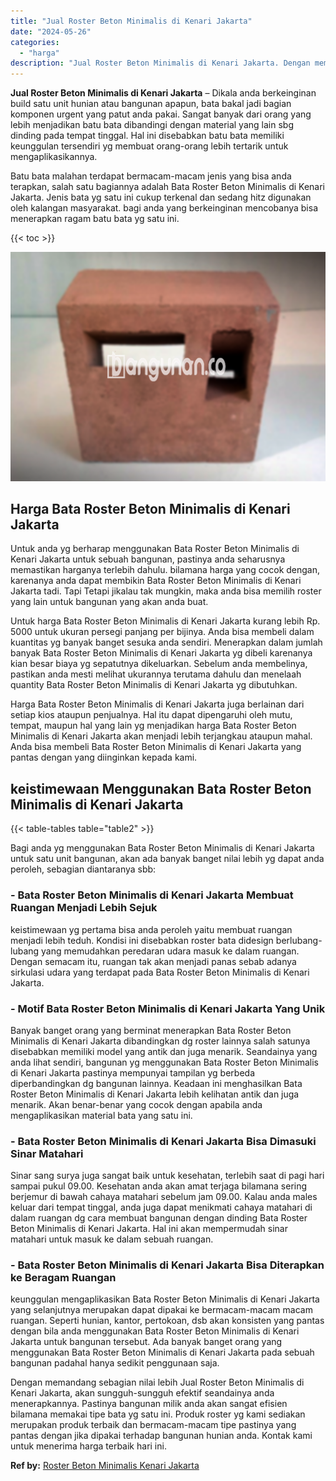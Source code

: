 ```yaml
---
title: "Jual Roster Beton Minimalis di Kenari Jakarta"
date: "2024-05-26"
categories: 
  - "harga"
description: "Jual Roster Beton Minimalis di Kenari Jakarta. Dengan memandang sebagian nilai lebih Jual Roster Beton Minimalis di Kenari Jakarta, akan sungguh-sungguh efek..."
---
```


**Jual Roster Beton Minimalis di Kenari Jakarta** – Dikala anda berkeinginan build satu unit hunian atau bangunan apapun, bata bakal jadi bagian komponen urgent yang patut anda pakai. Sangat banyak dari orang yang lebih menjadikan batu bata dibandingi dengan material yang lain sbg dinding pada tempat tinggal. Hal ini disebabkan batu bata memiliki keunggulan tersendiri yg membuat orang-orang lebih tertarik untuk mengaplikasikannya.

Batu bata malahan terdapat bermacam-macam jenis yang bisa anda terapkan, salah satu bagiannya adalah Bata Roster Beton Minimalis di Kenari Jakarta. Jenis bata yg satu ini cukup terkenal dan sedang hitz digunakan oleh kalangan masyarakat. bagi anda yang berkeinginan mencobanya bisa menerapkan ragam batu bata yg satu ini.

{{< toc >}}

![Jual Roster Beton Minimalis di Kenari Jakarta](/images/bata-roster-minimalis-32.png)

## Harga Bata Roster Beton Minimalis di Kenari Jakarta

Untuk anda yg berharap menggunakan Bata Roster Beton Minimalis di Kenari Jakarta untuk sebuah bangunan, pastinya anda seharusnya memastikan harganya terlebih dahulu. bilamana harga yang cocok dengan, karenanya anda dapat membikin Bata Roster Beton Minimalis di Kenari Jakarta tadi. Tapi Tetapi jikalau tak mungkin, maka anda bisa memilih roster yang lain untuk bangunan yang akan anda buat.

Untuk harga Bata Roster Beton Minimalis di Kenari Jakarta kurang lebih Rp. 5000 untuk ukuran persegi panjang per bijinya. Anda bisa membeli dalam kuantitas yg banyak banget sesuka anda sendiri. Menerapkan dalam jumlah banyak Bata Roster Beton Minimalis di Kenari Jakarta yg dibeli karenanya kian besar biaya yg sepatutnya dikeluarkan. Sebelum anda membelinya, pastikan anda mesti melihat ukurannya terutama dahulu dan menelaah quantity Bata Roster Beton Minimalis di Kenari Jakarta yg dibutuhkan.

Harga Bata Roster Beton Minimalis di Kenari Jakarta juga berlainan dari setiap kios ataupun penjualnya. Hal itu dapat dipengaruhi oleh mutu, tempat, maupun hal yang lain yg menjadikan harga Bata Roster Beton Minimalis di Kenari Jakarta akan menjadi lebih terjangkau ataupun mahal. Anda bisa membeli Bata Roster Beton Minimalis di Kenari Jakarta yang pantas dengan yang diinginkan kepada kami.

## keistimewaan Menggunakan Bata Roster Beton Minimalis di Kenari Jakarta

{{< table-tables table="table2" >}}

Bagi anda yg menggunakan Bata Roster Beton Minimalis di Kenari Jakarta untuk satu unit bangunan, akan ada banyak banget nilai lebih yg dapat anda peroleh, sebagian diantaranya sbb:

### \- Bata Roster Beton Minimalis di Kenari Jakarta Membuat Ruangan Menjadi Lebih Sejuk

keistimewaan yg pertama bisa anda peroleh yaitu membuat ruangan menjadi lebih teduh. Kondisi ini disebabkan roster bata didesign berlubang-lubang yang memudahkan peredaran udara masuk ke dalam ruangan. Dengan semacam itu, ruangan tak akan menjadi panas sebab adanya sirkulasi udara yang terdapat pada Bata Roster Beton Minimalis di Kenari Jakarta.

### \- Motif Bata Roster Beton Minimalis di Kenari Jakarta Yang Unik

Banyak banget orang yang berminat menerapkan Bata Roster Beton Minimalis di Kenari Jakarta dibandingkan dg roster lainnya salah satunya disebabkan memiliki model yang antik dan juga menarik. Seandainya yang anda lihat sendiri, bangunan yg menggunakan Bata Roster Beton Minimalis di Kenari Jakarta pastinya mempunyai tampilan yg berbeda diperbandingkan dg bangunan lainnya. Keadaan ini menghasilkan Bata Roster Beton Minimalis di Kenari Jakarta lebih kelihatan antik dan juga menarik. Akan benar-benar yang cocok dengan apabila anda mengaplikasikan material bata yang satu ini.

### \- Bata Roster Beton Minimalis di Kenari Jakarta Bisa Dimasuki Sinar Matahari

Sinar sang surya juga sangat baik untuk kesehatan, terlebih saat di pagi hari sampai pukul 09.00. Kesehatan anda akan amat terjaga bilamana sering berjemur di bawah cahaya matahari sebelum jam 09.00. Kalau anda males keluar dari tempat tinggal, anda juga dapat menikmati cahaya matahari di dalam ruangan dg cara membuat bangunan dengan dinding Bata Roster Beton Minimalis di Kenari Jakarta. Hal ini akan mempermudah sinar matahari untuk masuk ke dalam sebuah ruangan.

### \- Bata Roster Beton Minimalis di Kenari Jakarta Bisa Diterapkan ke Beragam Ruangan

keunggulan mengaplikasikan Bata Roster Beton Minimalis di Kenari Jakarta yang selanjutnya merupakan dapat dipakai ke bermacam-macam macam ruangan. Seperti hunian, kantor, pertokoan, dsb akan konsisten yang pantas dengan bila anda menggunakan Bata Roster Beton Minimalis di Kenari Jakarta untuk bangunan tersebut. Ada banyak banget orang yang menggunakan Bata Roster Beton Minimalis di Kenari Jakarta pada sebuah bangunan padahal hanya sedikit penggunaan saja.

Dengan memandang sebagian nilai lebih Jual Roster Beton Minimalis di Kenari Jakarta, akan sungguh-sungguh efektif seandainya anda menerapkannya. Pastinya bangunan milik anda akan sangat efisien bilamana memakai tipe bata yg satu ini. Produk roster yg kami sediakan merupakan produk terbaik dan bermacam-macam tipe pastinya yang pantas dengan jika dipakai terhadap bangunan hunian anda. Kontak kami untuk menerima harga terbaik hari ini.

**Ref by:** [Roster Beton Minimalis Kenari Jakarta](https://id.wikipedia.org/wiki/Roster)
